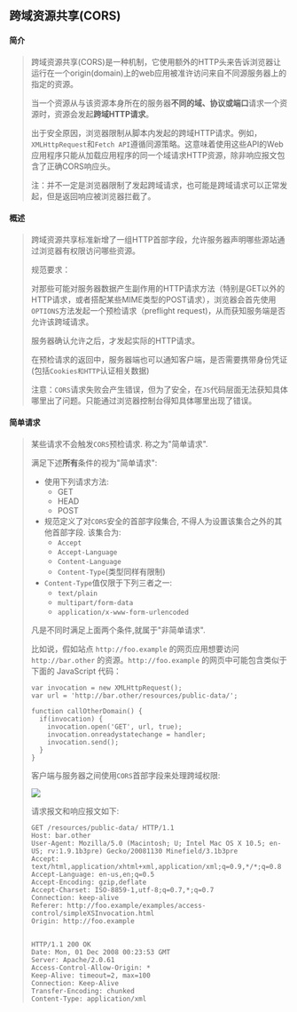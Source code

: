 ## 跨域资源共享(CORS)

####  简介

> 跨域资源共享(CORS)是一种机制，它使用额外的HTTP头来告诉浏览器让运行在一个origin(domain)上的web应用被准许访问来自不同源服务器上的指定的资源。
>
> 当一个资源从与该资源本身所在的服务器**不同的域、协议或端口**请求一个资源时，资源会发起**跨域HTTP请求**。
>
> 出于安全原因，浏览器限制从脚本内发起的跨域HTTP请求。例如，`XMLHttpRequest`和`Fetch API`遵循同源策略。这意味着使用这些API的Web应用程序只能从加载应用程序的同一个域请求HTTP资源，除非响应报文包含了正确CORS响应头。
>
> 注：并不一定是浏览器限制了发起跨域请求，也可能是跨域请求可以正常发起，但是返回响应被浏览器拦截了。

#### 概述

> 跨域资源共享标准新增了一组HTTP首部字段，允许服务器声明哪些源站通过浏览器有权限访问哪些资源。
>
> 规范要求：
>
> 对那些可能对服务器数据产生副作用的HTTP请求方法（特别是GET以外的HTTP请求，或者搭配某些MIME类型的POST请求），浏览器会首先使用`OPTIONS`方法发起一个预检请求（preflight request)，从而获知服务端是否允许该跨域请求。
>
> 服务器确认允许之后，才发起实际的HTTP请求。
>
> 在预检请求的返回中，服务器端也可以通知客户端，是否需要携带身份凭证(包括`Cookies和HTTP`认证相关数据)
>
> 注意：`CORS`请求失败会产生错误，但为了安全，在`JS`代码层面无法获知具体哪里出了问题。只能通过浏览器控制台得知具体哪里出现了错误。

#### 简单请求

> 某些请求不会触发`CORS`预检请求. 称之为"简单请求".
>
> 满足下述**所有**条件的视为"简单请求":
>
> - 使用下列请求方法:
>   - GET
>   - HEAD
>   - POST
> - 规范定义了对`CORS`安全的首部字段集合, 不得人为设置该集合之外的其他首部字段. 该集合为:
>   - `Accept`
>   - `Accept-Language`
>   - `Content-Language`
>   - `Content-Type`(类型同样有限制)
> - `Content-Type`值仅限于下列三者之一:
>   - `text/plain`
>   - `multipart/form-data`
>   - `application/x-www-form-urlencoded`
>
> 凡是不同时满足上面两个条件,就属于"非简单请求".
>
> 比如说，假如站点 `http://foo.example` 的网页应用想要访问 `http://bar.other` 的资源。`http://foo.example` 的网页中可能包含类似于下面的 JavaScript 代码：
>
> ```
> var invocation = new XMLHttpRequest();
> var url = 'http://bar.other/resources/public-data/';
>    
> function callOtherDomain() {
>   if(invocation) {    
>     invocation.open('GET', url, true);
>     invocation.onreadystatechange = handler;
>     invocation.send(); 
>   }
> }
> ```
>
> 客户端与服务器之间使用`CORS`首部字段来处理跨域权限:
>
> ![](https://mdn.mozillademos.org/files/14293/simple_req.png)
>
> 请求报文和响应报文如下:
>
> ```
> GET /resources/public-data/ HTTP/1.1
> Host: bar.other
> User-Agent: Mozilla/5.0 (Macintosh; U; Intel Mac OS X 10.5; en-US; rv:1.9.1b3pre) Gecko/20081130 Minefield/3.1b3pre
> Accept: text/html,application/xhtml+xml,application/xml;q=0.9,*/*;q=0.8
> Accept-Language: en-us,en;q=0.5
> Accept-Encoding: gzip,deflate
> Accept-Charset: ISO-8859-1,utf-8;q=0.7,*;q=0.7
> Connection: keep-alive
> Referer: http://foo.example/examples/access-control/simpleXSInvocation.html
> Origin: http://foo.example
> 
> 
> HTTP/1.1 200 OK
> Date: Mon, 01 Dec 2008 00:23:53 GMT
> Server: Apache/2.0.61 
> Access-Control-Allow-Origin: *
> Keep-Alive: timeout=2, max=100
> Connection: Keep-Alive
> Transfer-Encoding: chunked
> Content-Type: application/xml
> ```
>
> 